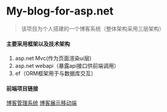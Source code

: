 # My-blog-for-asp.net
> 该项目为个人搭建的一个博客系统（整体架构采用三层架构）
#### 主要采用框架以及技术架构
1. asp.net Mvc(作为页面渲染ui层)
2. asp.net webapi（暴露api接口供前端调用）
3. ef（ORM框架用于与数据库交互）

#### 前端项目链接
[博客管理系统](https://github.com/923035434/blog-web-Marster)
[博客展示移动端](https://github.com/923035434/my-blog)
